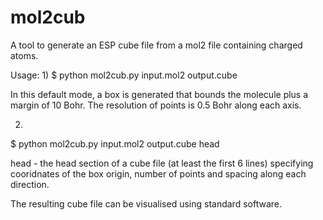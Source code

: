 # mol2cub
A tool to generate an ESP cube file from a mol2 file containing charged atoms.

Usage:
1) 
$ python mol2cub.py input.mol2 output.cube

In this default mode, a box is generated that bounds the molecule plus a margin of 10 Bohr. 
The resolution of points is 0.5 Bohr along each axis.

2)
$ python mol2cub.py input.mol2 output.cube head

head - the head section of a cube file (at least the first 6 lines) specifying 
cooridnates of the box origin, number of points and spacing along each direction. 

The resulting cube file can be visualised using standard software.
